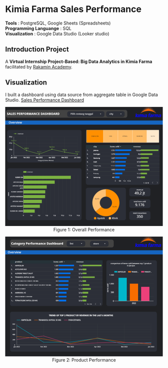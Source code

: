 # **Kimia Farma Sales Performance**

**Tools**                   : PostgreSQL, Google Sheets (Spreadsheets)<br>
**Programming Languange**   : SQL<br>
**Visualization**           : Google Data Studio (Looker studio)<br>

## **Introduction Project**
A **Virtual Internship Project-Based: Big Data Analytics in Kimia Farma** facilitated by [Rakamin Academy](https://www.rakamin.com/).

## **Visualization**
I built a dashboard using data source from aggregate table in Google Data Studio. 
[Sales Performance Dashboard](https://lookerstudio.google.com/reporting/7485a9b0-8dfd-46c0-bff0-7d059838829a/page/EXaYD)
   <p align="center">
    <img width="958" alt="Screen Shot 2022-08-02 at 17 14 27" src="https://github.com/iisandini/kimia_farma_sales_performance/blob/main/Dashboard%201%20%20-%20Overall%20Performance.png"><br>
    Figure 1: Overall Performance
   </p>
  <p align="center">
    <img width="958" alt="Screen Shot 2022-08-02 at 17 14 27" src="https://github.com/iisandini/kimia_farma_sales_performance/blob/main/Dashboard%202%20-%20Product%20Performance.png"><br>
    Figure 2: Product Performance
   </p>
